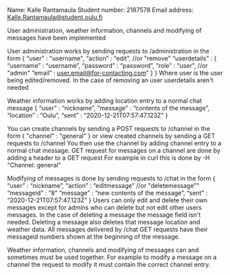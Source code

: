 Name: Kalle Rantamaula
Student number: 2187578
Email address: Kalle.Rantamaula@student.oulu.fi

User administration, weather information, channels and modifying of messages have been implemented

User administration works by sending requests to /administration in the form
{
    “user” : "username",
    “action” : “edit”, //or "remove"
    “userdetails” :
    {
                    “username” : “username”,
                    “password” : “password”,
                    “role” : “user”, //or "admin"
                    “email” : user.email@for-contacting.com”
    }
}
Where user is the user being edited/removed. In the case of removing an user userdetails aren't needed

Weather information works by adding location entry to a normal chat message
{
    “user” : “nickname”,
    “message” : “contents of the message”,
    “location” : “Oulu”,
    “sent” : “2020-12-21T07:57:47.123Z”
}

You can create channels by sending a POST requests to /channel in the form
{
	"channel" : "general"
}
or view created channels by sending a GET requests to /channel
You then use the channel by adding channel entry to a normal chat message.
GET request for messages on a channel are done by adding a header to a GET request
For example in curl this is done by -H "Channel: general"

Modifying of messages is done by sending requests to /chat in the form
{
    “user” : “nickname”,
    “action” : “editmessage” //or "deletemessage”"
    “messageid” : “8” 
    “message” : “new contents of the message”,
    “sent” : “2020-12-21T07:57:47.123Z”
}
Users can only edit and delete their own messages except for admins who can delete but not edit other users messages.
In the case of deleting a message the message field isn't needed. Deleting a message also deletes that message location and weather data.
All messages delivered by /chat GET requests have their messageid numbers shown at the beginning of the message.

Weather information, channels and modifying of messages can and sometimes must be used together.
For example to modify a message on a channel the request to modify it must contain the correct channel entry.